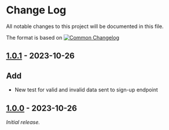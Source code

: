 # Change Log
All notable changes to this project will be documented in this file.
 
The format is based on [![Common Changelog](https://common-changelog.org/badge.svg)](https://common-changelog.org)

## [1.0.1] - 2023-10-26

## Add
- New test for valid and invalid data sent to sign-up endpoint


## [1.0.0] - 2023-10-26

_Initial release._
 
[1.0.1]: https://github.com/feretchepare/bci-exercise/commits/1.0.1
[1.0.0]: https://github.com/feretchepare/bci-exercise/commits/1.0.0